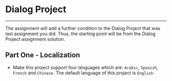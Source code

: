 # Dialog Project
---
The assignment will add a further condition to the Dialog Project
that was last assignment you did. 
Thus, the starting point will be from the Dialog Project assignment solution.

## Part One - Localization 
- Make this project support four languages which are:
  `Arabic`, `Spanish`, `French` and `Chinese`.
  The default language of this project is `English`.
